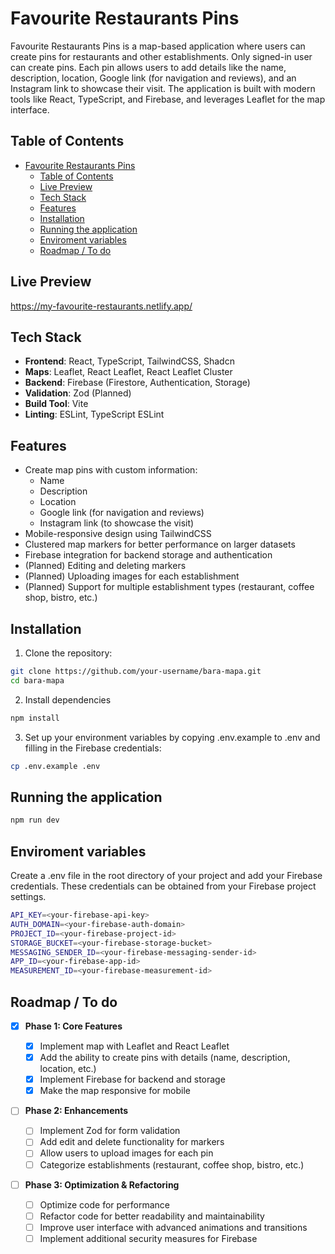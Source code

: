 # Favourite Restaurants Pins

Favourite Restaurants Pins is a map-based application where users can create pins for restaurants and other establishments. Only signed-in user can create pins. Each pin allows users to add details like the name, description, location, Google link (for navigation and reviews), and an Instagram link to showcase their visit. The application is built with modern tools like React, TypeScript, and Firebase, and leverages Leaflet for the map interface.

## Table of Contents

- [Favourite Restaurants Pins](#favourite-restaurants-pins)
  - [Table of Contents](#table-of-contents)
  - [Live Preview](#live-preview)
  - [Tech Stack](#tech-stack)
  - [Features](#features)
  - [Installation](#installation)
  - [Running the application](#running-the-application)
  - [Enviroment variables](#enviroment-variables)
  - [Roadmap / To do](#roadmap--to-do)

## Live Preview

https://my-favourite-restaurants.netlify.app/

## Tech Stack

- **Frontend**: React, TypeScript, TailwindCSS, Shadcn
- **Maps**: Leaflet, React Leaflet, React Leaflet Cluster
- **Backend**: Firebase (Firestore, Authentication, Storage)
- **Validation**: Zod (Planned)
- **Build Tool**: Vite
- **Linting**: ESLint, TypeScript ESLint

## Features

- Create map pins with custom information:
  - Name
  - Description
  - Location
  - Google link (for navigation and reviews)
  - Instagram link (to showcase the visit)
- Mobile-responsive design using TailwindCSS
- Clustered map markers for better performance on larger datasets
- Firebase integration for backend storage and authentication
- (Planned) Editing and deleting markers
- (Planned) Uploading images for each establishment
- (Planned) Support for multiple establishment types (restaurant, coffee shop, bistro, etc.)

## Installation

1. Clone the repository:

```bash
git clone https://github.com/your-username/bara-mapa.git
cd bara-mapa
```

2. Install dependencies

```bash
npm install
```

3. Set up your environment variables by copying .env.example to .env and filling in the Firebase credentials:

```bash
cp .env.example .env
```

## Running the application

```bash
npm run dev
```

## Enviroment variables

Create a .env file in the root directory of your project and add your Firebase credentials. These credentials can be obtained from your Firebase project settings.

```bash
API_KEY=<your-firebase-api-key>
AUTH_DOMAIN=<your-firebase-auth-domain>
PROJECT_ID=<your-firebase-project-id>
STORAGE_BUCKET=<your-firebase-storage-bucket>
MESSAGING_SENDER_ID=<your-firebase-messaging-sender-id>
APP_ID=<your-firebase-app-id>
MEASUREMENT_ID=<your-firebase-measurement-id>

```

## Roadmap / To do

- [x] **Phase 1: Core Features**

  - [x] Implement map with Leaflet and React Leaflet
  - [x] Add the ability to create pins with details (name, description, location, etc.)
  - [x] Implement Firebase for backend and storage
  - [x] Make the map responsive for mobile

- [ ] **Phase 2: Enhancements**

  - [ ] Implement Zod for form validation
  - [ ] Add edit and delete functionality for markers
  - [ ] Allow users to upload images for each pin
  - [ ] Categorize establishments (restaurant, coffee shop, bistro, etc.)

- [ ] **Phase 3: Optimization & Refactoring**
  - [ ] Optimize code for performance
  - [ ] Refactor code for better readability and maintainability
  - [ ] Improve user interface with advanced animations and transitions
  - [ ] Implement additional security measures for Firebase
